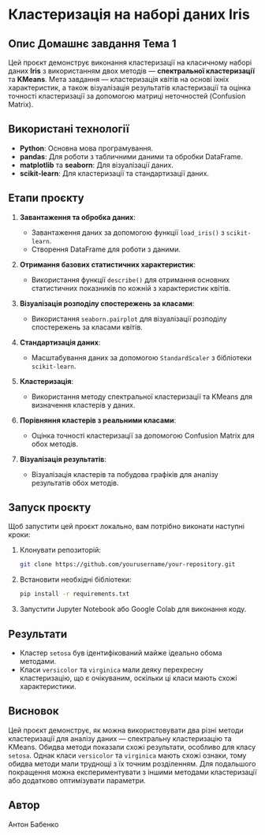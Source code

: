 # Кластеризація на наборі даних Iris

## Опис Домашнє завдання Тема 1

Цей проєкт демонструє виконання кластеризації на класичному наборі даних **Iris** з використанням двох методів — **спектральної кластеризації** та **KMeans**. Мета завдання — кластеризація квітів на основі їхніх характеристик, а також візуалізація результатів кластеризації та оцінка точності кластеризації за допомогою матриці неточностей (Confusion Matrix).

## Використані технології

- **Python**: Основна мова програмування.
- **pandas**: Для роботи з табличними даними та обробки DataFrame.
- **matplotlib** та **seaborn**: Для візуалізації даних.
- **scikit-learn**: Для кластеризації та стандартизації даних.

## Етапи проєкту

1. **Завантаження та обробка даних**: 
   - Завантаження даних за допомогою функції `load_iris()` з `scikit-learn`.
   - Створення DataFrame для роботи з даними.
   
2. **Отримання базових статистичних характеристик**:
   - Використання функції `describe()` для отримання основних статистичних показників по кожній з характеристик квітів.

3. **Візуалізація розподілу спостережень за класами**:
   - Використання `seaborn.pairplot` для візуалізації розподілу спостережень за класами квітів.

4. **Стандартизація даних**:
   - Масштабування даних за допомогою `StandardScaler` з бібліотеки `scikit-learn`.

5. **Кластеризація**:
   - Використання методу спектральної кластеризації та KMeans для визначення кластерів у даних.

6. **Порівняння кластерів з реальними класами**:
   - Оцінка точності кластеризації за допомогою Confusion Matrix для обох методів.

7. **Візуалізація результатів**:
   - Візуалізація кластерів та побудова графіків для аналізу результатів обох методів.

## Запуск проєкту

Щоб запустити цей проєкт локально, вам потрібно виконати наступні кроки:

1. Клонувати репозиторій:

    ```bash
    git clone https://github.com/yourusername/your-repository.git
    ```

2. Встановити необхідні бібліотеки:

    ```bash
    pip install -r requirements.txt
    ```

3. Запустити Jupyter Notebook або Google Colab для виконання коду.

## Результати

- Кластер `setosa` був ідентифікований майже ідеально обома методами.
- Класи `versicolor` та `virginica` мали деяку перехресну кластеризацію, що є очікуваним, оскільки ці класи мають схожі характеристики.

## Висновок

Цей проєкт демонструє, як можна використовувати два різні методи кластеризації для аналізу даних — спектральну кластеризацію та KMeans. Обидва методи показали схожі результати, особливо для класу `setosa`. Однак класи `versicolor` та `virginica` мають схожі ознаки, тому обидва методи мали труднощі з їх точним розділенням. Для подальшого покращення можна експериментувати з іншими методами кластеризації або додатково оптимізувати параметри.

## Автор

Антон Бабенко
